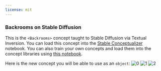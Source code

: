 ```yaml
---
license: mit
---
```

### Backrooms on Stable Diffusion
This is the `<Backrooms>` concept taught to Stable Diffusion via Textual Inversion. You can load this concept into the [Stable Conceptualizer](https://colab.research.google.com/github/huggingface/notebooks/blob/main/diffusers/stable_conceptualizer_inference.ipynb) notebook. You can also train your own concepts and load them into the concept libraries using [this notebook](https://colab.research.google.com/github/huggingface/notebooks/blob/main/diffusers/sd_textual_inversion_training.ipynb).

Here is the new concept you will be able to use as an `object`:
![<Backrooms> 0](https://huggingface.co/sd-concepts-library/backrooms/resolve/main/concept_images/0.jpeg)
![<Backrooms> 1](https://huggingface.co/sd-concepts-library/backrooms/resolve/main/concept_images/2.jpeg)
![<Backrooms> 2](https://huggingface.co/sd-concepts-library/backrooms/resolve/main/concept_images/1.jpeg)

